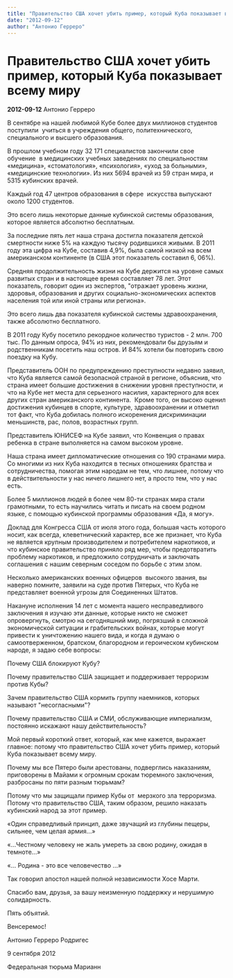 ```yaml
---
title: "Правительство США хочет убить пример, который Куба показывает всему миру"
date: "2012-09-12"
author: "Антонио Герреро"
---
```


# Правительство США хочет убить пример, который Куба показывает всему миру

**2012-09-12** Антонио Герреро

В сентябре на нашей любимой Кубе более двух миллионов студентов поступили  учиться в учреждения общего, политехнического, специального и высшего образования.

В прошлом учебном году 32 171 специалистов закончили свое обучение  в медицинских учебных заведениях по специальностям «медицина», «стоматология», «психология», «уход за больными», «медицинские технологии». Из них 5694 врачей из 59 стран мира, и 5315 кубинских врачей.

Каждый год 47 центров образования в сфере  искусства выпускают около 1200 студентов.

Это всего лишь некоторые данные кубинской системы образования, которое является абсолютно бесплатным.

За последние пять лет наша страна достигла показателя детской смертности ниже 5% на каждую тысячу родившихся живыми. В 2011 году эта цифра на Кубе, составив 4,9%, была самой низкой на всем американском континенте (в США этот показатель составил 6, 06%).

Средняя продолжительность жизни на Кубе держится на уровне самых развитых стран и в настоящее время составляет 78 лет. Этот показатель, говорит один из экспертов, "отражает уровень жизни, здоровья, образования и других социально-экономических аспектов населения той или иной страны или региона».

Это всего лишь два показателя кубинской системы здравоохранения, также абсолютно бесплатного.

В 2011 году Кубу посетило рекордное количество туристов - 2 млн. 700 тыс. По данным опроса, 94% из них, рекомендовали бы друзьям и родственникам посетить наш остров. И 84% хотели бы повторить свою поездку на Кубу.

Представитель ООН по предупреждению преступности недавно заявил, что Куба является самой безопасной страной в регионе, объяснив, что страна имеет большие достижения в снижении уровня преступности, и что на Кубе нет места для серьезного насилия, характерного для всех других стран американского континента.  Кроме того, он высоко оценил достижения кубинцев в спорте, культуре, здравоохранении и отметил тот факт, что Куба добилась полного искоренения дискриминации меньшинств, рас, полов, возрастных групп.

Представитель ЮНИСЕФ на Кубе заявил, что Конвенция о правах ребенка в стране выполняется на самом высоком уровне.

Наша страна имеет дипломатические отношения со 190 странами мира. Со многими из них Куба находится в тесных отношениях братства и сотрудничества, помогая этим народам не тем, что лишнее, потому что в действительности у нас ничего лишнего нет, а просто тем, что у нас есть.

Более 5 миллионов людей в более чем 80-ти странах мира стали грамотными, то есть научились читать и писать на своем родном языке, с помощью кубинской программы образования «Да, я могу».

Доклад для Конгресса США от июля этого года, большая часть которого носит, как всегда, клеветнический характер, все же признает, что Куба не является крупным производителем и потребителем наркотиков, и что кубинское правительство приняло ряд мер, чтобы предотвратить проблему наркотиков, и предложило сотрудничать и заключать соглашения с нашим северным соседом по борьбе с этим злом.

Несколько американских военных офицеров  высокого звания, вы наверно помните, заявили на суде против Пятерых, что Куба не представляет военной угрозы для Соединенных Штатов.

Накануне исполнения 14 лет с момента нашего несправедливого заключения я изучаю эти данные, которые никто не сможет опровергнуть, смотрю на сегодняшний мир, погрязший в сложной экономической ситуации и грабительских войнах, которые могут привести к уничтожению нашего вида, и когда я думаю о самоотверженном, братском, благородном и героическом кубинском народе, я задаю себе вопросы:

Почему США блокируют Кубу?

Почему правительство США защищает и поддерживает терроризм против Кубы?

Зачем правительство США кормить группу наемников, которых называют "несогласными"?

Почему правительство США и СМИ, обслуживающие империализм, постоянно искажают нашу действительность?

Мой первый короткий ответ, который, как мне кажется, выражает главное: потому что правительство США хочет убить пример, который Куба показывает всему миру.

Почему мы все Пятеро были арестованы, подверглись наказаниям, приговорены в Майами к огромным срокам тюремного заключения, разбросаны по пяти разным тюрьмам?

Потому что мы защищали пример Кубы от  мерзкого зла терроризма. Потому что правительство США, таким образом, решило наказать кубинский народ за этот пример.

«Один справедливый принцип, даже звучащий из глубины пещеры, сильнее, чем целая армия...»

«...Честному человеку не жаль умереть за свою родину, ожидая в темноте...»

«... Родина - это все человечество ...»

Так говорил апостол нашей полной независимости Хосе Марти.

Спасибо вам, друзья, за вашу неизменную поддержку и нерушимую солидарность.

Пять объятий.

Венсеремос!

Антонио Герреро Родригес

9 сентября 2012

Федеральная тюрьма Марианн